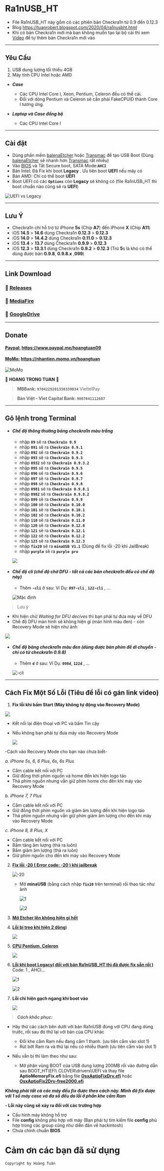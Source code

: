 # Ra1nUSB_HT

- File Ra1nUSB_HT này gồm có các phiên bản Checkra1n từ 0.9 đến 0.12.3
- Blog https://tuanrobert.blogspot.com/2020/04/ra1nusbht.html
- Khi có bản Checkra1n mới mà bạn không muốn tạo lại bộ cài thì xem [Video](https://youtu.be/sEdw-bNmmVg) để tự thêm bản Checkra1n mới vào

---
## Yêu Cầu

1. USB dung lượng tối thiểu 4GB
2. Máy tính CPU Intel hoặc AMD

- ***Case***

  + Các CPU Intel Core I, Xeon, Pentium, Celeron đều có thể cài.
  + Đối với dòng Pentium và Celeron sẽ cần phải FakeCPUID thành Core I tương ứng.

- ***Laptop và Case đồng bộ***

  + Các CPU Intel Core I

---
## Cài đặt

- Dùng phần mềm [balenaEtcher] hoặc [Transmac] để tạo USB Boot (Dùng [balenaEtcher] sẽ nhanh hơn [Transmac] rất nhiều)
- Vào [BIOS] và Tắt Secure boot, SATA Mode:**`AHCI`**
- Bản Intel: Đã Fix khi boot **Legacy** . Ưu tiên boot **UEFI** nếu máy có
- Bản AMD: Chỉ có thể boot **UEFI**
- Boot UEFI có các **`Options`** còn **Legacy** sẽ không có (file Ra1nUSB_HT thì boot chuẩn nào cũng sẽ ra **UEFI**)

[balenaEtcher]:http://gg.gg/Etcher
[Transmac]:http://gg.gg/Transmac
[BIOS]:http://gg.gg/VaoBIOS

   ![UEFI vs Legacy](https://i.ibb.co/jvdxbDw/image.png)

---

## Lưu Ý

- Checkra1n chỉ hỗ trợ từ iPhone **5s** (Chip **A7**) đến iPhone **X** (Chip **A11**)
- iOS **14.5** > **14.6** dùng Checkra1n **0.12.3** > **0.12.3**
- iOS **14.0** > **14.4.2** dùng Checkra1n **0.11.0** > **0.12.3**
- iOS **13.4** > **13.7** dùng Checkra1n **0.9.9** > **0.12.3**
- iOS **12.3** > **13.3.1** dùng Checkra1n **0.9.2** > **0.12.3** (Trừ **5**s là khó có thể dùng được bản **0.9.8**, **0.9.8.x** ,**099**)

---

## Link Download

 ### :link: [Releases](http://gg.gg/Ra1nusb_ht3)
 
 ### :link: [MediaFire](http://gg.gg/Ra1nusb_ht2)
 
 ### :link: [GoogleDrive](http://gg.gg/Ra1nusb_ht1)
 
---

## Donate

#### [**Paypal:**] https://www.paypal.me/hoangtuan09

#### [**MoMo:**] https://nhantien.momo.vn/hoangtuan

[**Paypal:**]:https://www.paypal.me/hoangtuan09
[**MoMo:**]:https://nhantien.momo.vn/hoangtuan

   ![MoMo](https://i.ibb.co/hmZKmjx/image.png)

:bank: **HOANG TRONG TUAN** :bank:

   > **MBBank: ``9704229201330339034``** ViettelPay

   > **Bản Việt - Viet Capital Bank: ``9007041112687``**

---
## Gõ lệnh trong Terminal

- #### *Chế độ thông thường bảng checkra1n màu trắng*

  - nhập **`09`**     sẽ ra **`Checkra1n 0.9`**
  - nhập **`091`**    sẽ ra **`Checkra1n 0.9.1`**
  - nhập **`092`**    sẽ ra **`Checkra1n 0.9.2`**
  - nhập **`093`**    sẽ ra **`Checkra1n 0.9.3`**
  - nhập **`0932`**   sẽ ra **`Checkra1n 0.9.3.2`**
  - nhập **`095`**    sẽ ra **`Checkra1n 0.9.5`**
  - nhập **`096`**    sẽ ra **`Checkra1n 0.9.6`**
  - nhập **`097`**    sẽ ra **`Checkra1n 0.9.7`**
  - nhập **`098`**    sẽ ra **`Checkra1n 0.9.8`**
  - nhập **`0981`**   sẽ ra **`Checkra1n 0.9.8.1`**
  - nhập **`0982`**   sẽ ra **`Checkra1n 0.9.8.2`**
  - nhập **`099`**    sẽ ra **`Checkra1n 0.9.9`**
  - nhập **`100`**    sẽ ra **`Checkra1n 0.10.0`**
  - nhập **`101`**    sẽ ra **`Checkra1n 0.10.1`**
  - nhập **`102`**    sẽ ra **`Checkra1n 0.10.2`**
  - nhập **`110`**    sẽ ra **`Checkra1n 0.11.0`**
  - nhập **`120`**    sẽ ra **`Checkra1n 0.12.0`**
  - nhập **`121`**    sẽ ra **`Checkra1n 0.12.1`**
  - nhập **`122`**    sẽ ra **`Checkra1n 0.12.2`**
  - nhập **`123`**    sẽ ra **`Checkra1n 0.12.3`**
  - nhập **`fix20`**  sẽ ra **`minaUSB V1.1`** (Dùng để fix lỗi -20 khi JailBreak)
  - nhập **`purple`** sẽ ra **`purple pro`**
  
   ![](https://i.ibb.co/3hW948M/image.png)


- #### *Chế độ cli (chế độ chờ DFU - tất cả các bản checkra1n đều có chế độ này)*

	- Thêm **`-cli`** ở sau: Ví Dụ: **`097-cli`** , **`122-cli`** , ...

   ![Mặc định](https://i.ibb.co/2N0cbx9/image.png)

> Lưu ý

   - Khi hiện chữ *Waiting for DFU decives* thì bạn phải tự đưa máy về DFU
   - Chế độ DFU màn hình sẽ không hiện gì (màn hình màu đen) - còn Recovery Mode sẽ hiện như ảnh

   ![](https://i.ibb.co/q9PSydP/image.png)

- #### *Chế độ bảng checkra1n màu đen (dùng được bàn phím để di chuyển - chỉ có từ checkra1n 0.9.8)*

  - Thêm **`d`** ở sau: Ví Dụ: **`098d`**, **`122d`** , ...

   ![-cli](https://i.ibb.co/KG0qVmY/image.png)

---

## Cách Fix Một Số Lỗi (Tiêu đề lỗi có gán link video)

1. **Fix lỗi khi bấm Start (Máy không tự động vào Recovery Mode)**

![](https://i.ibb.co/nfc0PCh/789897.png)

- Kết nối lại điện thoại với  PC và bấm Tin cậy
- Nếu không bạn phải tự đưa máy vào Recovery Mode

   ![](https://i.ibb.co/q9PSydP/image.png)

 -Cách vào Recovery Mode cho bạn nào chưa biết-

*a. iPhone 5s, 6, 6 Plus, 6s, 6s Plus*

- Cắm cable kết nối với PC
- Giữ đồng thời phím nguồn và home đến khi hiện logo táo
- Thả phím nguồn nhưng vẫn giữ phím home cho đến khi máy vào Recovery Mode

*b. iPhone 7, 7 Plus*

- Cắm cable kết nối với PC
- Giữ đồng thời phím nguồn và giảm âm lượng đến khi hiện logo táo
- Thả phím nguồn nhưng vẫn giữ phím giảm âm lượng cho đến khi máy vào Recovery Mode

*c. iPhone 8, 8 Plus, X*

- Cắm cable kết nối với PC
- Bấm tăng âm lượng (thả ra luôn)
- Bấm giảm âm lượng (thả ra luôn)
- Giữ phím nguồn cho đến khi máy vào Recovery Mode

2. [**Fix lỗi -20 ( Error code: -20 ) khi jailbreak**](https://www.youtube.com/watch?v=x3mNPRHzNmU)

   ![-20](https://i.ibb.co/Y0jT1mM/image.png)

   - Mở **minaUSB** (bằng cách nhập **`fix20`** trên terminal)  rồi thao tác như ảnh

     ![1](https://i.ibb.co/znRG4ZB/image.png)

     ![2](https://i.ibb.co/QnsRBkR/image.png)

3. [**Mở Etcher lên không hiện gì hết**](https://youtu.be/hu2LzbWRDi0)

4. [**Lỗi bị treo khi hiện 2 dòng**](https://youtu.be/01M_bGAfMyw))

   ![](https://i.ibb.co/tCx7r5p/image.png)

5. [**CPU Pentium, Celeron**](https://youtu.be/3JGVwGDNbgU)

   ![](https://i.ibb.co/Sm7t5pb/image.png)

6. [**Lỗi khi boot Legacy( đối với bản Ra1nUSB_HT thì đã được fix sẵn rồi )**](https://youtu.be/3ZRhob7g_CY) Code: 1 , AHCI...

   ![1](https://i.ibb.co/J5qqvBs/image.png)

   ![2](https://i.ibb.co/HNXZtC9/image.png)

7. **Lỗi chỉ hiện gạch ngang khi boot vào**

   ![](https://i.ibb.co/L5Gy5DM/image.png)

> ***Cách khắc phục:***

- Hãy thử các cách bên dưới với bản Ra1nUSB đúng với CPU đang dùng trước, rồi sau đó thử lại với bản của CPU khác

  - Đổi khe cắm Ram nếu đang cắm 1 thanh.  (ưu tiên cắm vào slot 1)
  - Rút bớt Ram ra và thử lại nếu có nhiều thanh (ưu tiên cắm vào slot 1)

- Nếu vẫn bị thì làm theo như sau:

  - Mở phân vùng BOOT của USB dung lượng 200MB rồi vào đường dẫn sau
 BOOT_HT\EFI\ CLOVER\drivers\UEFI và thay file **AptioMemoryFix.efi** bằng file [**OsxAptioFixDrv.efi**] hoặc [**OsxAptioFix2Drv-free2000.efi**]

[**OsxAptioFixDrv.efi**]:https://www.mediafire.com/file/8qswr27dne3t1ub/OsxAptioFixDrv.efi/file
[**OsxAptioFix2Drv-free2000.efi**]:https://www.mediafire.com/file/gz0qeodlyowxyto/OsxAptioFix2Drv-free2000.efi/file

***Không phải tất cả các máy đều fix được theo cách này. Mình đã fix được với 1 số máy case và đa số đều do lỗi ở phần khe cắm Ram***

**- Lỗi này cũng sẽ xảy ra đối với các trường hợp**

+ Cấu hình máy không hỗ trợ
+ File **config** không phù hợp với máy (Bạn phải tự tìm kiếm file **config** phù hợp trong các group cũng như diễn đàn về hackintosh)
+ Chưa chỉnh chuẩn **BIOS**

# Cảm ơn các bạn đã sử dụng

`Copyright by Hoàng Tuân`
